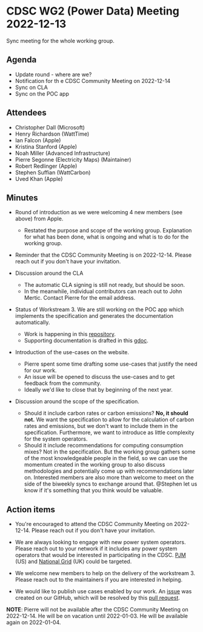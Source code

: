 # CDSC WG2 (Power Data) Meeting 2022-12-13

Sync meeting for the whole working group.

## Agenda

* Update round - where are we?
* Notification for th e CDSC Community Meeting on 2022-12-14
* Sync on CLA
* Sync on the POC app

## Attendees

* Christopher Dall (Microsoft)
* Henry Richardson (WattTime)
* Ian Falcon (Apple)
* Kristina Stanford (Apple)
* Noah Miller (Advanced Infrastructure)
* Pierre Segonne (Electricity Maps) (Maintainer)
* Robert Redlinger (Apple)
* Stephen Suffian (WattCarbon)
* Uved Khan (Apple)

## Minutes

* Round of introduction as we were welcoming 4 new members (see above) from Apple.
  * Restated the purpose and scope of the working group. Explanation for what has been done, what is ongoing and what is to do for the working group.

* Reminder that the CDSC Community Meeting is on 2022-12-14. Please reach out if you don't have your invitation.

* Discussion around the CLA
  * The automatic CLA signing is still not ready, but should be soon.
  * In the meanwhile, individual contributors can reach out to John Mertic. Contact Pierre for the email address.

* Status of Workstream 3. We are still working on the POC app which implements the specification and generates the documentation automatically.
  * Work is happening in this [repository](https://github.com/carbon-data-specification/Power-Systems-Data-API-Demonstrator).
  * Supporting documentation is drafted in this [gdoc](https://docs.google.com/document/d/1Ij-z2MCSm9BRI4Mu-2FS3y_QzFzg_Q_c1BFGJRo8hc0/edit).

* Introduction of the use-cases on the website.
  * Pierre spent some time drafting some use-cases that justify the need for our work.
  * An issue will be opened to discuss the use-cases and to get feedback from the community.
  * Ideally we'd like to close that by beginning of the next year.

* Discussion around the scope of the specification.
  * Should it include carbon rates or carbon emissions? __No, it should not.__ We want the specification to allow for the calculation of carbon rates and emissions, but we don't want to include them in the specification. Furthermore, we want to introduce as little complexity for the system operators.
  * Should it include recommendations for computing consumption mixes? Not in the specification. But the working group gathers some of the most knowledgeable people in the field, so we can use the momentum created in the working group to also discuss methodologies and potentially come up with recommendations later on. Interested members are also more than welcome to meet on the side of the biweekly syncs to exchange around that. @Stephen let us know if it's something that you think would be valuable.

## Action items

* You're encouraged to attend the CDSC Community Meeting on 2022-12-14. Please reach out if you don't have your invitation.

* We are always looking to engage with new power system operators. Please reach out to your network if it includes any power system operators that would be interested in participating in the CDSC. [PJM](https://www.pjm.com/) (US) and [National Grid](https://www.nationalgrid.com/) (UK) could be targeted.

* We welcome new members to help on the delivery of the workstream 3. Please reach out to the maintainers if you are interested in helping.

* We would like to publish use cases enabled by our work. An [issue](https://github.com/carbon-data-specification/Power-Systems-Data/issues/49) was created on our GitHub, which will be resolved by this [pull request](https://github.com/carbon-data-specification/Power-Systems-Data/pull/48).


__NOTE__: Pierre will not be available after the CDSC Community Meeting on 2022-12-14. He will be on vacation until 2022-01-03. He will be available again on 2022-01-04.
